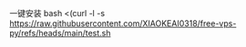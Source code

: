 一键安装
bash <(curl -l -s https://raw.githubusercontent.com/XIAOKEAI0318/free-vps-py/refs/heads/main/test.sh
